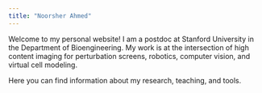 ```yaml
---
title: "Noorsher Ahmed"
---
```


Welcome to my personal website! I am a postdoc at Stanford University in the Department of Bioengineering. My work is at the intersection of high content imaging for perturbation screens, robotics, computer vision, and virtual cell modeling.

Here you can find information about my research, teaching, and tools. 